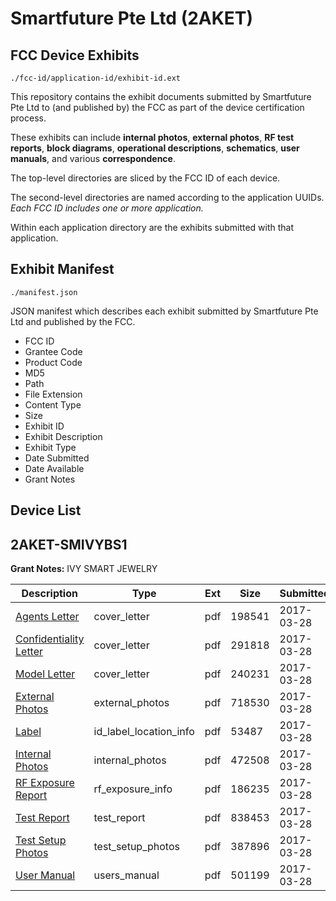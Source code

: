 # Smartfuture Pte Ltd (2AKET)
## FCC Device Exhibits

```
./fcc-id/application-id/exhibit-id.ext
```

This repository contains the exhibit documents submitted by Smartfuture Pte Ltd to (and published by) the FCC as part of the device certification process.

These exhibits can include **internal photos**, **external photos**, **RF test reports**, **block diagrams**, **operational descriptions**, **schematics**, **user manuals**, and various **correspondence**.

The top-level directories are sliced by the FCC ID of each device.

The second-level directories are named according to the application UUIDs. *Each FCC ID includes one or more application.*

Within each application directory are the exhibits submitted with that application. 

## Exhibit Manifest

```
./manifest.json
```

JSON manifest which describes each exhibit submitted by Smartfuture Pte Ltd and published by the FCC.

- FCC ID
- Grantee Code
- Product Code
- MD5
- Path
- File Extension
- Content Type
- Size
- Exhibit ID
- Exhibit Description
- Exhibit Type
- Date Submitted
- Date Available
- Grant Notes

## Device List
## 2AKET-SMIVYBS1
**Grant Notes:** IVY SMART JEWELRY

| Description | Type | Ext | Size | Submitted | Available |
| ----------- | ---- | --- | ---- | --------- | --------- |
| [Agents Letter](2AKET-SMIVYBS1/2d558e628416dff90ff130845be61b86/3335802.pdf) | cover_letter | pdf | 198541 | 2017-03-28 | 2017-03-28 |
| [Confidentiality Letter](2AKET-SMIVYBS1/2d558e628416dff90ff130845be61b86/3335803.pdf) | cover_letter | pdf | 291818 | 2017-03-28 | 2017-03-28 |
| [Model Letter](2AKET-SMIVYBS1/2d558e628416dff90ff130845be61b86/3335804.pdf) | cover_letter | pdf | 240231 | 2017-03-28 | 2017-03-28 |
| [External Photos](2AKET-SMIVYBS1/2d558e628416dff90ff130845be61b86/3335778.pdf) | external_photos | pdf | 718530 | 2017-03-28 | 2017-09-24 |
| [Label](2AKET-SMIVYBS1/2d558e628416dff90ff130845be61b86/3335777.pdf) | id_label_location_info | pdf | 53487 | 2017-03-28 | 2017-03-28 |
| [Internal Photos](2AKET-SMIVYBS1/2d558e628416dff90ff130845be61b86/3335784.pdf) | internal_photos | pdf | 472508 | 2017-03-28 | 2017-09-24 |
| [RF Exposure Report](2AKET-SMIVYBS1/2d558e628416dff90ff130845be61b86/3335787.pdf) | rf_exposure_info | pdf | 186235 | 2017-03-28 | 2017-03-28 |
| [Test Report](2AKET-SMIVYBS1/2d558e628416dff90ff130845be61b86/3335781.pdf) | test_report | pdf | 838453 | 2017-03-28 | 2017-03-28 |
| [Test Setup Photos](2AKET-SMIVYBS1/2d558e628416dff90ff130845be61b86/3335782.pdf) | test_setup_photos | pdf | 387896 | 2017-03-28 | 2017-09-24 |
| [User Manual](2AKET-SMIVYBS1/2d558e628416dff90ff130845be61b86/3335783.pdf) | users_manual | pdf | 501199 | 2017-03-28 | 2017-09-24 |

